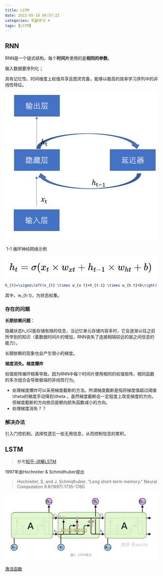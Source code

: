 ```yaml
---
title: LSTM
date: 2022-05-18 09:57:22
categories: 机器学习 #
tags: [LSTM]
---
```


## RNN

RNN是一个链式结构，每个**时间片**使用的是**相同的参数**。

输入数据要序列化；

具有记忆性、时间维度上权值共享且图灵完备，能够以极高的效率学习序列中的非线性特征。

<img src="LSTM/image-20220518102240209.png" alt="image-20220518102240209" style="zoom:50%;" />

​                                                                            1-1   循环神经网络示例

![image-20220518102352284](LSTM/image-20220518102352284.png)

```latex
h_{t}=\sigma\left(x_{t} \times w_{x t}+h_{t-1} \times w_{h t}+b\right)
```

其中，w_{h t}，为状态权重。

### 存在的问题

**长期依赖问题**：

隐藏状态h_t只能存储有限的信息，当记忆单元存储内容多时，它会逐渐以往之前所学到的知识（着数据时间片的增加，RNN丧失了连接相隔较远的层之间信息的能力）。

长期依赖的现象也会产生很小的梯度。

**梯度消失。梯度爆炸**

权值矩阵循环相乘导致。因为RNN中每个时间片使用相同的权值矩阵，相同函数的多次组合会导致极端的非线性行为。

- 处理梯度爆炸可以采用梯度截断的方法。所谓梯度截断是指将梯度值超过阈值\theta的梯度手动降到\theta 。虽然梯度截断会一定程度上改变梯度的方向，但梯度截断的方向依旧是朝向损失函数减小的方向。
- 处理梯度消失？？

### 解决办法

引入门控机制，选择性遗忘一些无用信息，从而控制信息的累积。

## LSTM

> 参考[知乎-详解LSTM](https://zhuanlan.zhihu.com/p/42717426)

1997年由Hochreiter & Schmidhuber提出

>Hochreiter, S, and J. Schmidhuber. “Long short-term memory.” Neural Computation 9.8(1997):1735-1780.



![image-20220518113235248](LSTM/image-20220518113235248.png)







[激活函数](https://m.thepaper.cn/baijiahao_11444171)

